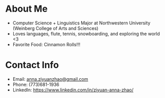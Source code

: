 

<!--
**zzyAnna/zzyAnna** is a ✨ _special_ ✨ repository because its `README.md` (this file) appears on your GitHub profile.

Here are some ideas to get you started:

- 🔭 I’m currently working on ...
- 🌱 I’m currently learning ...
- 👯 I’m looking to collaborate on ...
- 🤔 I’m looking for help with ...
- 💬 Ask me about ...
- 📫 How to reach me: ...
- 😄 Pronouns: ...
- ⚡ Fun fact: ...
-->

# **About Me**
* Computer Science + Linguistics Major at Northwestern University (Weinberg College of Arts and Sciences)
* Loves languages, flute, tennis, snowboarding, and exploring the world <3
* Favorite Food: Cinnamon Rolls!!! 

# **Contact Info**
* Email: anna.ziyuanzhao@gmail.com
* Phone: (773)681-1936
* LinkedIn: https://www.linkedin.com/in/ziyuan-anna-zhao/
